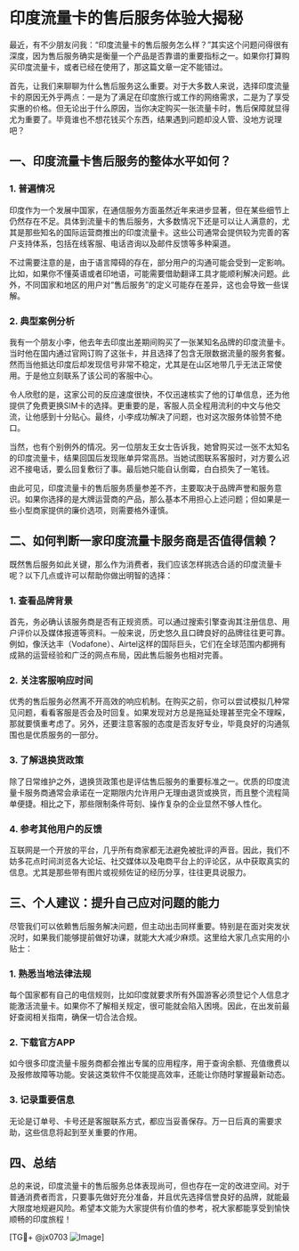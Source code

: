 # 印度流量卡的售后服务体验大揭秘

最近，有不少朋友问我：“印度流量卡的售后服务怎么样？”其实这个问题问得很有深度，因为售后服务确实是衡量一个产品是否靠谱的重要指标之一。如果你打算购买印度流量卡，或者已经在使用了，那这篇文章一定不能错过。

首先，让我们来聊聊为什么售后服务这么重要。对于大多数人来说，选择印度流量卡的原因无外乎两点：一是为了满足在印度旅行或工作的网络需求，二是为了享受实惠的价格。但无论出于什么原因，当你决定购买一张流量卡时，售后保障就显得尤为重要了。毕竟谁也不想花钱买个东西，结果遇到问题却没人管、没地方说理吧？

## 一、印度流量卡售后服务的整体水平如何？

### 1. **普遍情况**
印度作为一个发展中国家，在通信服务方面虽然近年来进步显著，但在某些细节上仍然存在不足。具体到流量卡的售后服务，大多数情况下还是可以让人满意的，尤其是那些知名的国际运营商推出的印度流量卡。这些公司通常会提供较为完善的客户支持体系，包括在线客服、电话咨询以及邮件反馈等多种渠道。

不过需要注意的是，由于语言障碍的存在，部分用户的沟通可能会受到一定影响。比如，如果你不懂英语或者印地语，可能需要借助翻译工具才能顺利解决问题。此外，不同国家和地区的用户对“售后服务”的定义可能存在差异，这也会导致一些误解。

### 2. **典型案例分析**
我有一个朋友小李，他去年去印度出差期间购买了一张某知名品牌的印度流量卡。当时他在国内通过官网订购了这张卡，并且选择了包含无限数据流量的服务套餐。然而当他抵达印度后却发现信号非常不稳定，尤其是在山区地带几乎无法正常使用。于是他立刻联系了该公司的客服中心。

令人欣慰的是，这家公司的反应速度很快，不仅迅速核实了他的订单信息，还为他提供了免费更换SIM卡的选择。更重要的是，客服人员全程用流利的中文与他交流，让他感到十分贴心。最终，小李成功解决了问题，也对这次服务体验赞不绝口。

当然，也有个别例外的情况。另一位朋友王女士告诉我，她曾购买过一张不太知名的印度流量卡，结果回国后发现账单异常高昂。当她试图联系客服时，对方要么迟迟不接电话，要么回复敷衍了事。最后她只能自认倒霉，白白损失了一笔钱。

由此可见，印度流量卡的售后服务质量参差不齐，主要取决于品牌声誉和服务意识。如果你选择的是大牌运营商的产品，那么基本不用担心上述问题；但如果是一些小型商家提供的廉价选项，则需要格外谨慎。

## 二、如何判断一家印度流量卡服务商是否值得信赖？

既然售后服务如此关键，那么作为消费者，我们应该怎样挑选合适的印度流量卡呢？以下几点或许可以帮助你做出明智的选择：

### 1. **查看品牌背景**
首先，务必确认该服务商是否有正规资质。可以通过搜索引擎查询其注册信息、用户评价以及媒体报道等资料。一般来说，历史悠久且口碑良好的品牌往往更可靠。例如，像沃达丰（Vodafone）、Airtel这样的国际巨头，它们在全球范围内都拥有成熟的运营经验和广泛的网点布局，因此售后服务也相对完善。

### 2. **关注客服响应时间**
优秀的售后服务必然离不开高效的响应机制。在购买之前，你可以尝试模拟几种常见问题，看看客服是否会及时回复。如果发现对方总是拖延处理甚至完全不理睬，那就要慎重考虑了。另外，还要注意客服的态度是否友好专业，毕竟良好的沟通氛围也是优质服务的一部分。

### 3. **了解退换货政策**
除了日常维护之外，退换货政策也是评估售后服务的重要标准之一。优质的印度流量卡服务商通常会承诺在一定期限内允许用户无理由退货或换货，而且整个流程简单便捷。相比之下，那些限制条件苛刻、操作复杂的企业显然不够人性化。

### 4. **参考其他用户的反馈**
互联网是一个开放的平台，几乎所有商家都无法避免被批评的声音。因此，我们不妨多花点时间浏览各大论坛、社交媒体以及电商平台上的评论区，从中获取真实的信息。尤其是那些带有图片或视频佐证的经历分享，往往更具说服力。

## 三、个人建议：提升自己应对问题的能力

尽管我们可以依赖售后服务解决问题，但主动出击同样重要。特别是在面对突发状况时，如果我们能够提前做好功课，就能大大减少麻烦。这里给大家几点实用的小贴士：

### 1. **熟悉当地法律法规**
每个国家都有自己的电信规则，比如印度就要求所有外国游客必须登记个人信息才能激活流量卡。如果你不了解相关规定，很可能就会陷入困境。因此，在出发前最好查阅相关指南，确保一切合法合规。

### 2. **下载官方APP**
如今很多印度流量卡服务商都会推出专属的应用程序，用于查询余额、充值缴费以及报修故障等功能。安装这类软件不仅能提高效率，还能让你随时掌握最新动态。

### 3. **记录重要信息**
无论是订单号、卡号还是客服联系方式，都应当妥善保存。万一日后真的需要求助，这些信息将起到至关重要的作用。

## 四、总结

总的来说，印度流量卡的售后服务总体表现尚可，但也存在一定的改进空间。对于普通消费者而言，只要事先做好充分准备，并且优先选择信誉良好的品牌，就能最大限度地规避风险。希望本文能为大家提供有价值的参考，祝大家都能享受到愉快顺畅的印度旅程！

[TG💪+ @jx0703 ![Image](https://github.com/user-attachments/assets/dbca1d08-cadb-493c-b0ec-ad6f7a83f270)]